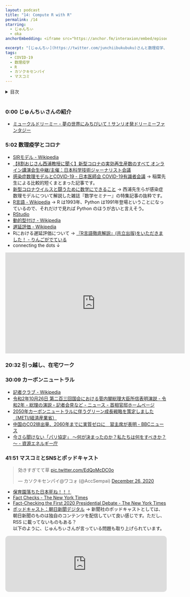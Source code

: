 ```yaml
---
layout: podcast
title: "14: Compute R with R"
permalink: /14
starring:
  - じゅんちぃ
  - oka
anchorEmbedding: <iframe src="https://anchor.fm/interaxion/embed/episodes/14-Compute-R-with-R-epaj3d" height="102px" width="400px" frameborder="0" scrolling="no"></iframe>

excerpt: "[じゅんちぃ](https://twitter.com/junchiibukubuku)さんと数理疫学、カーボンニュートラル、マスコミなどについて話しました。(収録: 2020/12/26)"
tags:
  - COVID-19
  - 数理疫学
  - R
  - カソクキセンパイ
  - マスコミ
---
```


<details>
<!-- https://github.com/gettalong/kramdown/issues/155#issuecomment-339793629 -->
<summary markdown='span'>目次</summary>
<nav>
  * this unordered seed list will be replaced by toc as unordered list
  {:toc}
<!-- https://stackoverflow.com/a/38419441/11480802 -->
</nav>
</details>
<br>

### 0:00 じゅんちぃさんの紹介

- [ミュークルドリーミー - 夢の世界にみちびいて！サンリオ発ドリーミーファンタジー](https://mewkledreamy.com/)

### 5:02 数理疫学とコロナ

- [SIRモデル - Wikipedia](https://ja.wikipedia.org/wiki/SIR%E3%83%A2%E3%83%87%E3%83%AB)
- [【8割おじさん西浦教授に聞く】新型コロナの実効再生産数のすべて オンライン講演会生中継/主催：日本科学技術ジャーナリスト会議](https://live2.nicovideo.jp/watch/lv325833316)
- [感染症数理モデルとCOVID-19 - 日本医師会 COVID-19有識者会議](https://www.covid19-jma-medical-expert-meeting.jp/topic/3925) → 稲葉先生による比較的短くまとまった記事です。
- [新型コロナウイルスと闘うために数学にできること](https://amzn.to/2WKNkkj) → 西浦先生らが感染症数理モデルについて解説した雑誌『数学セミナー』の特集記事の抜粋です。
- [R言語 - Wikipedia](https://ja.wikipedia.org/wiki/R%E8%A8%80%E8%AA%9E) → R は1993年、Python は1991年登場ということになっているので、それだけで見れば Python のほうが古いと言えそう。
- [RStudio](https://rstudio.com/products/rstudio/)
- [動的型付け - Wikipedia](https://ja.wikipedia.org/wiki/%E5%8B%95%E7%9A%84%E5%9E%8B%E4%BB%98%E3%81%91)
- [遅延評価 - Wikipedia](https://ja.wikipedia.org/wiki/%E9%81%85%E5%BB%B6%E8%A9%95%E4%BE%A1)
- Rにおける遅延評価について → [『R言語徹底解説』(共立出版)をいただきました！ - りんごがでている](http://bicycle1885.hatenablog.com/entry/2016/02/11/221706)
- connecting the dots ↓

<div style="text-align: center;">
<iframe width="560" height="315" src="https://www.youtube.com/embed/UF8uR6Z6KLc?start=55" frameborder="0" allow="accelerometer; autoplay; clipboard-write; encrypted-media; gyroscope; picture-in-picture" allowfullscreen></iframe>
</div>

### 20:32 引っ越し、在宅ワーク

### 30:09 カーボンニュートラル

- [記者クラブ - Wikipedia](https://ja.wikipedia.org/wiki/%E8%A8%98%E8%80%85%E3%82%AF%E3%83%A9%E3%83%96)
- [令和2年10月26日 第二百三回国会における菅内閣総理大臣所信表明演説 - 令和2年 - 総理の演説・記者会見など - ニュース - 首相官邸ホームページ](https://www.kantei.go.jp/jp/99_suga/statement/2020/1026shoshinhyomei.html)
- [2050年カーボンニュートラルに伴うグリーン成長戦略を策定しました （METI/経済産業省）](https://www.meti.go.jp/press/2020/12/20201225012/20201225012.html)
- [中国のCO2排出量、2060年までに実質ゼロに　習主席が表明 - BBCニュース](https://www.bbc.com/japanese/54260510)
- [今さら聞けない「パリ協定」 ～何が決まったのか？私たちは何をすべきか？～ - 資源エネルギー庁](https://www.enecho.meti.go.jp/about/special/tokushu/ondankashoene/pariskyotei.html)

### 41:51 マスコミとSNSとポッドキャスト

<blockquote class="twitter-tweet tw-align-center"><p lang="ja" dir="ltr">効きすぎてて草 <a href="https://t.co/EdQoMcDC0o">pic.twitter.com/EdQoMcDC0o</a></p>&mdash; カソクキセンパイ@ワコォ (@AccSempai) <a href="https://twitter.com/AccSempai/status/1342803107550392320?ref_src=twsrc%5Etfw">December 26, 2020</a>
</blockquote> <script async src="https://platform.twitter.com/widgets.js" charset="utf-8"></script>

- [保育園落ちた日本死ね！！！](https://anond.hatelabo.jp/20160215171759)
- [Fact Checks - The New York Times](https://www.nytimes.com/spotlight/fact-checks)
- [Fact-Checking the First 2020 Presidential Debate - The New York Times](https://www.nytimes.com/live/2020/09/29/us/debate-fact-check)
- [ポッドキャスト：朝日新聞デジタル](https://www.asahi.com/special/podcasts/) → 新聞社のポッドキャストとしては、朝日新聞のものは独自のコンテンツを配信していて良い感じです。ただし、 RSS に載ってないものもある？  
以下のように、じゅんちぃさんが言っている問題も取り上げられています。

<div style="text-align: center;">
<iframe src="https://embed.podcasts.apple.com/us/podcast/107-%E3%83%A1%E3%83%87%E3%82%A3%E3%82%A2%E3%81%AF%E3%82%82%E3%81%AF%E3%82%84%E5%8B%9D%E3%81%A6%E3%81%A3%E3%81%93%E3%81%AA%E3%81%84-%E5%B0%8F%E6%B2%A2%E5%81%A5%E4%BA%8C%E3%81%95%E3%82%93%E3%81%AE%E7%AD%92%E7%BE%8E%E4%BA%AC%E5%B9%B3%E3%81%95%E3%82%93%E8%BF%BD%E6%82%BC%E6%96%87/id1526773927?i=1000501295850&amp;itsct=podcast_box&amp;itscg=30200" height="175px" frameborder="0" sandbox="allow-forms allow-popups allow-same-origin allow-scripts allow-top-navigation-by-user-activation" allow="autoplay *; encrypted-media *;" style="width: 100%; max-width: 660px; overflow: hidden; border-radius: 10px; background: transparent;"></iframe>
</div>
